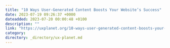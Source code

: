 ```yaml
---
title: "10 Ways User-Generated Content Boosts Your Website’s Success"
date: 2023-07-19 09:26:37 +0000
dateadded: 2023-07-20 00:00:48 +0100
description: ""
link: "https://uxplanet.org/10-ways-user-generated-content-boosts-your-websites-success-a3e1f3349742?source=rss----819cc2aaeee0---4"
category:
directory: _directory/ux-planet.md
---
```

